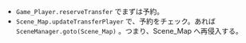 
- `Game_Player.reserveTransfer` でまずは予約。
- `Scene_Map.updateTransferPlayer` で、予約をチェック。あれば `SceneManager.goto(Scene_Map)` 。つまり、Scene_Map へ再侵入する。

